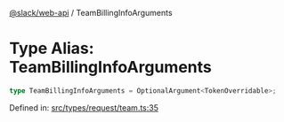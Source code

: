 [@slack/web-api](../index.md) / TeamBillingInfoArguments

# Type Alias: TeamBillingInfoArguments

```ts
type TeamBillingInfoArguments = OptionalArgument<TokenOverridable>;
```

Defined in: [src/types/request/team.ts:35](https://github.com/slackapi/node-slack-sdk/blob/main/packages/web-api/src/types/request/team.ts#L35)
